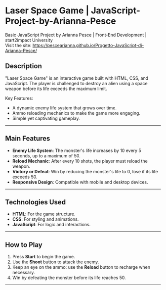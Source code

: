  


# Laser Space Game | JavaScript-Project-by-Arianna-Pesce

Basic JavaScript Project by Arianna Pesce | Front-End Development | start2impact University  
Visit the site:
https://pescearianna.github.io/Progetto-JavaScript-di-Arianna-Pesce/

## Description  

"Laser Space Game" is an interactive game built with HTML, CSS, and JavaScript. The player is challenged to destroy an alien using a space weapon before its life exceeds the maximum limit.  

Key Features:  
- A dynamic enemy life system that grows over time.  
- Ammo reloading mechanics to make the game more engaging.  
- Simple yet captivating gameplay.  

---  

## Main Features  

- **Enemy Life System**: The monster's life increases by 10 every 5 seconds, up to a maximum of 50.  
- **Reload Mechanic**: After every 10 shots, the player must reload the weapon.  
- **Victory or Defeat**: Win by reducing the monster's life to 0, lose if its life exceeds 50.  
- **Responsive Design**: Compatible with mobile and desktop devices.  

---  

## Technologies Used  

- **HTML**: For the game structure.  
- **CSS**: For styling and animations.  
- **JavaScript**: For logic and interactions.  

---  

## How to Play  

1. Press **Start** to begin the game.  
2. Use the **Shoot** button to attack the enemy.  
3. Keep an eye on the ammo: use the **Reload** button to recharge when necessary.  
4. Win by defeating the monster before its life reaches 50.  

---
